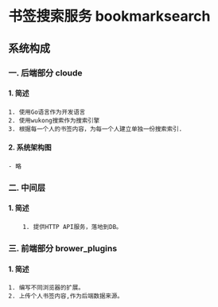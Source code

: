 # 书签搜索服务 bookmarksearch
## 系统构成
### 一. 后端部分 cloude
#### 1. 简述
	1. 使用Go语言作为开发语言
	2. 使用wukong搜索作为搜索引擎
	3. 根据每一个人的书签内容，为每一个人建立单独一份搜索索引.
#### 2. 系统架构图
	- 略
	
### 二. 中间层
#### 1. 简述
		1. 提供HTTP API服务，落地到DB。
	
### 三. 前端部分 brower_plugins
#### 1. 简述
	1. 编写不同浏览器的扩展。
	2. 上传个人书签内容,作为后端数据来源。